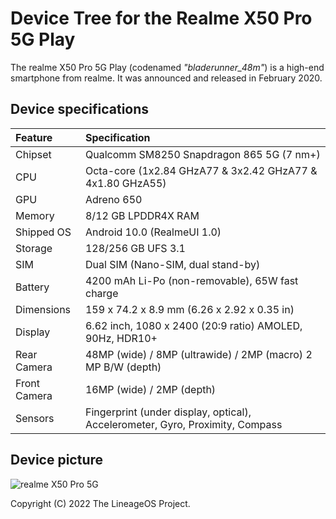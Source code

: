 # Device Tree for the Realme X50 Pro 5G Play

The realme X50 Pro 5G Play (codenamed _"bladerunner_48m"_) is a high-end smartphone from realme. It was announced and released in February 2020.

## Device specifications

| Feature               | Specification                                                                 |
| :---------------------| :-----------------------------------------------------------------------------|
| Chipset               | Qualcomm SM8250 Snapdragon 865 5G (7 nm+)                                     |
| CPU                   | Octa-core (1x2.84 GHzA77 & 3x2.42 GHzA77 & 4x1.80 GHzA55)                     |
| GPU                   | Adreno 650                                                                    |
| Memory                | 8/12 GB LPDDR4X RAM                                                           |
| Shipped OS            | Android 10.0 (RealmeUI 1.0)                                                   |
| Storage               | 128/256 GB UFS 3.1                                                            |
| SIM                   | Dual SIM (Nano-SIM, dual stand-by)                                            |
| Battery               | 4200 mAh Li-Po (non-removable), 65W fast charge                               |
| Dimensions            | 159 x 74.2 x 8.9 mm (6.26 x 2.92 x 0.35 in)                                   |
| Display               | 6.62 inch, 1080 x 2400 (20:9 ratio) AMOLED, 90Hz, HDR10+                      |
| Rear Camera           | 48MP (wide) / 8MP (ultrawide) / 2MP (macro) 2 MP B/W (depth)             |
| Front Camera          | 16MP (wide) / 2MP (depth)                                                 |
| Sensors               | Fingerprint (under display, optical), Accelerometer, Gyro, Proximity, Compass |

## Device picture

![realme X50 Pro 5G](https://ph-test-11.slatic.net/p/c139396b1d63e0e44b1a847b6aea3277.jpg)

Copyright (C) 2022 The LineageOS Project.
